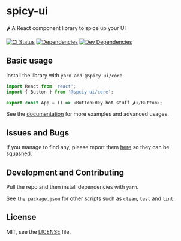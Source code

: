 # spicy-ui

🌶️ A React component library to spice up your UI

[![CI Status](https://github.com/South-Paw/spicy-ui/workflows/CI/badge.svg)](https://github.com/South-Paw/spicy-ui/actions?query=workflow%3ACI)
[![Dependencies](https://david-dm.org/South-Paw/spicy-ui/status.svg)](https://david-dm.org/South-Paw/spicy-ui)
[![Dev Dependencies](https://david-dm.org/South-Paw/spicy-ui/dev-status.svg)](https://david-dm.org/South-Paw/spicy-ui?type=dev)

## Basic usage

Install the library with `yarn add @spicy-ui/core`

```js
import React from 'react';
import { Button } from '@spciy-ui/core';

export const App = () => <Button>Hey hot stuff 🌶️</Button>;
```

See the [documentation](https://spicy-ui.netlify.com/) for more examples and advanced usages.

## Issues and Bugs

If you manage to find any, please report them [here](https://github.com/South-Paw/spicy-ui/issues) so they can be squashed.

## Development and Contributing

Pull the repo and then install dependencies with `yarn`.


See `the package.json` for other scripts such as `clean`, `test` and `lint`.

## License

MIT, see the [LICENSE](./LICENSE) file.
